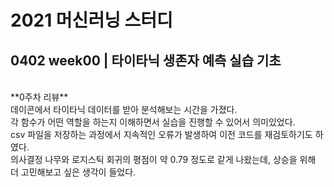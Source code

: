 # 2021 머신러닝 스터디
## 0402 week00 | 타이타닉 생존자 예측 실습 기초
<br/>
**0주차 리뷰**<br/>
데이콘에서 타이타닉 데이터를 받아 분석해보는 시간을 가졌다. <br/>
각 함수가 어떤 역할을 하는지 이해하면서 실습을 진행할 수 있어서 의미있었다. <br/>
csv 파일을 저장하는 과정에서 지속적인 오류가 발생하여 이전 코드를 재검토하기도 하였다. <br/>
의사결정 나무와 로지스틱 회귀의 평점이 약 0.79 정도로 같게 나왔는데, 상승을 위해 더 고민해보고 싶은 생각이 들었다. <br/>
